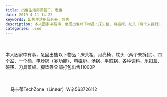 ```yaml
---
title: 出售生活用品若干，急售
date: 2019-4-11 14:22
keywords: 出售生活用品若干，急售
description: 本人因家中有事，急回出售以下物品：床头柜、月亮椅、枕头（两个未拆封）、四个盆、一个桶、电炒锅（多功能）、电磁炉、汤锅、平底锅、各种调料、乐扣盒、碗筷、刀具菜板、脚垫等全部打包出售11000P  马卡蒂TechZone（Linear）W辛56
categories: used
---
```

<td class="t_f" id="postmessage_3461610">

<br/>
<br/>
本人因家中有事，急回出售以下物品：床头柜、月亮椅、枕头（两个未拆封）、四个盆、一个桶、电炒锅（多功能）、电磁炉、汤锅、平底锅、各种调料、乐扣盒、碗筷、刀具菜板、脚垫等全部打包出售11000P <br/>
<br/>
<br/>
<br/>
    马卡蒂TechZone（Linear）W辛563726112<br/>
</td>
